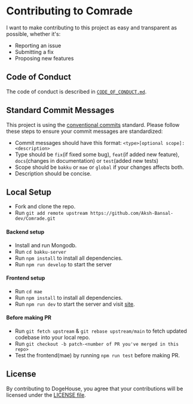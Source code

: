 # Contributing to Comrade

I want to make contributing to this project as easy and transparent as possible, whether it's:

- Reporting an issue
- Submitting a fix
- Proposing new features

## Code of Conduct

The code of conduct is described in [`CODE_OF_CONDUCT.md`](CODE_OF_CONDUCT.md).

## Standard Commit Messages

This project is using the [conventional commits](https://www.conventionalcommits.org/en/v1.0.0-beta.2/) standard. Please follow these steps to ensure your
commit messages are standardized:

- Commit messages should have this format:
  `<type>[optional scope]: <description>`
- Type should be `fix`(if fixed some bug), `feat`(if added new feature), `docs`(changes in documentation) or `test`(added new tests)
- Scope should be `bakku` or `mae` or `global` if your changes affects both.
- Description should be concise.

## Local Setup

- Fork and clone the repo.
- Run `git add remote upstream https://github.com/Aksh-Bansal-dev/Comrade.git`

#### Backend setup

- Install and run Mongodb.
- Run `cd bakku-server`
- Run `npm install` to install all dependencies.
- Run `npm run develop` to start the server

#### Frontend setup

- Run `cd mae`
- Run `npm install` to install all dependencies.
- Run `npm run dev` to start the server and visit [site](http://localhost:3000).

#### Before making PR

- Run `git fetch upstream` & `git rebase upstream/main` to fetch updated codebase into your local repo.
- Run `git checkout -b patch-<number of PR you've merged in this repo>`
- Test the frontend(mae) by running `npm run test` before making PR.

## License

By contributing to DogeHouse, you agree that your contributions will be licensed
under the [LICENSE file](LICENSE).

